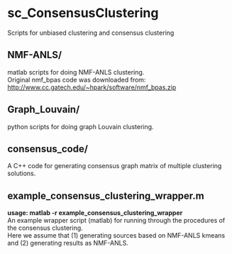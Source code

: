 # sc_ConsensusClustering
Scripts for unbiased clustering and consensus clustering

**NMF-ANLS/**
----------
matlab scripts for doing NMF-ANLS clustering.<br>
Original nmf_bpas code was downloaded from: http://www.cc.gatech.edu/~hpark/software/nmf_bpas.zip

**Graph_Louvain/**
----------
python scripts for doing graph Louvain clustering.

**consensus_code/**
----------
A C++ code for generating consensus graph matrix of multiple clustering solutions.

**example_consensus_clustering_wrapper.m**
----------
**usage: matlab -r example_consensus_clustering_wrapper**<br>
An example wrapper script (matlab) for running through the procedures of the consensus clustering.<br>
Here we assume that (1) generating sources based on NMF-ANLS kmeans and (2) generating results as NMF-ANLS.
